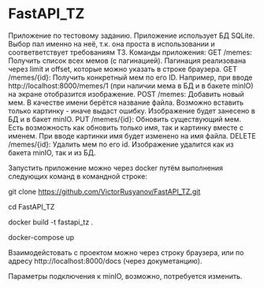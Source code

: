 # FastAPI_TZ
Приложение по тестовому заданию.
Приложение использует БД SQLite. Выбор пал именно на неё, т.к. она проста в использовании и соответветствует требованиям ТЗ.
Команды приложения:
GET /memes: Получить список всех мемов (с пагинацией). Пагинация реализована через limit и offset, которые можно указать в строке браузера.
GET /memes/{id}: Получить конкретный мем по его ID. Например, при вводе http://localhost:8000/memes/1 (при наличии мема в БД и в бакете minIO) на экране отобразится изображение.
POST /memes: Добавить новый мем. В качестве имени берётся название файла. Возможно вставить только картинку - иначе выдаст ошибку. Изображение будет занесено в БД и в бакет minIO.
PUT /memes/{id}: Обновить существующий мем. Есть возможность как обновить только имя, так и картинку вместе с именем. При вводе картинки имя будет изменено на имя файла.
DELETE /memes/{id}: Удалить мем по его id. Изображение удалится как из бакета minIO, так и из БД.

Запустить приложение можно через docker путём выполнения следующих команд в командной строке:

git clone https://github.com/VictorRusyanov/FastAPI_TZ.git

cd FastAPI_TZ

docker build -t fastapi_tz .

docker-compose up


Взаимодейстовать с проектом можно через строку браузера, или по адресу http://localhost:8000/docs (через докуметанцию).

Параметры подключения к minIO, возможно, потребуется изменить.
